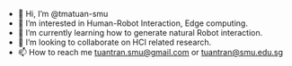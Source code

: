 - 👋 Hi, I’m @tmatuan-smu
- 👀 I’m interested in Human-Robot Interaction, Edge computing.
- 🌱 I’m currently learning how to generate natural Robot interaction.
- 💞️ I’m looking to collaborate on HCI related research.
- 📫 How to reach me tuantran.smu@gmail.com or tuantran@smu.edu.sg

<!---
tmatuan-smu/tmatuan-smu is a ✨ special ✨ repository because its `README.md` (this file) appears on your GitHub profile.
You can click the Preview link to take a look at your changes.
--->
